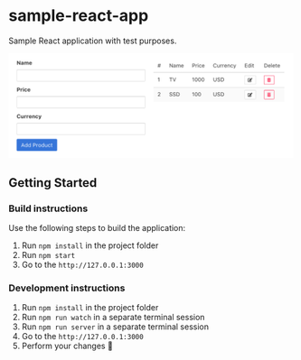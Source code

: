 # sample-react-app
Sample React application with test purposes.

![Sample React application preview](https://raw.githubusercontent.com/vdekov/sample-react-app/master/preview.png)

## Getting Started

### Build instructions

Use the following steps to build the application:

1. Run `npm install` in the project folder
1. Run `npm start`
1. Go to the `http://127.0.0.1:3000`

### Development instructions

1. Run `npm install` in the project folder
1. Run `npm run watch` in a separate terminal session
1. Run `npm run server` in a separate terminal session
1. Go to the `http://127.0.0.1:3000`
1. Perform your changes 🤪
